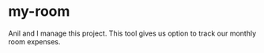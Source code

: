 # my-room

Anil and I manage this project. This tool gives us option to track our monthly room expenses.
